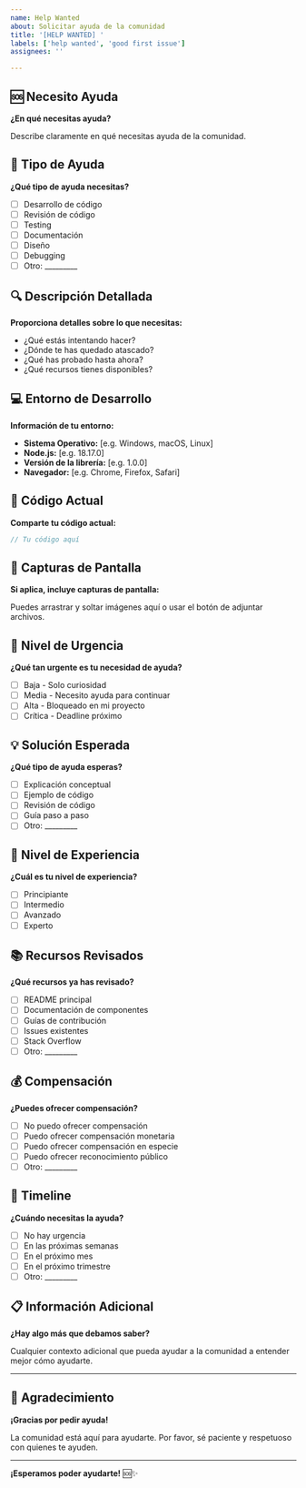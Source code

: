 ```yaml
---
name: Help Wanted
about: Solicitar ayuda de la comunidad
title: '[HELP WANTED] '
labels: ['help wanted', 'good first issue']
assignees: ''

---
```


## 🆘 Necesito Ayuda

**¿En qué necesitas ayuda?**

Describe claramente en qué necesitas ayuda de la comunidad.

## 🎯 Tipo de Ayuda

**¿Qué tipo de ayuda necesitas?**

- [ ] Desarrollo de código
- [ ] Revisión de código
- [ ] Testing
- [ ] Documentación
- [ ] Diseño
- [ ] Debugging
- [ ] Otro: _________

## 🔍 Descripción Detallada

**Proporciona detalles sobre lo que necesitas:**

- ¿Qué estás intentando hacer?
- ¿Dónde te has quedado atascado?
- ¿Qué has probado hasta ahora?
- ¿Qué recursos tienes disponibles?

## 💻 Entorno de Desarrollo

**Información de tu entorno:**

- **Sistema Operativo:** [e.g. Windows, macOS, Linux]
- **Node.js:** [e.g. 18.17.0]
- **Versión de la librería:** [e.g. 1.0.0]
- **Navegador:** [e.g. Chrome, Firefox, Safari]

## 🔧 Código Actual

**Comparte tu código actual:**

```javascript
// Tu código aquí
```

## 📸 Capturas de Pantalla

**Si aplica, incluye capturas de pantalla:**

Puedes arrastrar y soltar imágenes aquí o usar el botón de adjuntar archivos.

## 🚨 Nivel de Urgencia

**¿Qué tan urgente es tu necesidad de ayuda?**

- [ ] Baja - Solo curiosidad
- [ ] Media - Necesito ayuda para continuar
- [ ] Alta - Bloqueado en mi proyecto
- [ ] Crítica - Deadline próximo

## 💡 Solución Esperada

**¿Qué tipo de ayuda esperas?**

- [ ] Explicación conceptual
- [ ] Ejemplo de código
- [ ] Revisión de código
- [ ] Guía paso a paso
- [ ] Otro: _________

## 🎯 Nivel de Experiencia

**¿Cuál es tu nivel de experiencia?**

- [ ] Principiante
- [ ] Intermedio
- [ ] Avanzado
- [ ] Experto

## 📚 Recursos Revisados

**¿Qué recursos ya has revisado?**

- [ ] README principal
- [ ] Documentación de componentes
- [ ] Guías de contribución
- [ ] Issues existentes
- [ ] Stack Overflow
- [ ] Otro: _________

## 💰 Compensación

**¿Puedes ofrecer compensación?**

- [ ] No puedo ofrecer compensación
- [ ] Puedo ofrecer compensación monetaria
- [ ] Puedo ofrecer compensación en especie
- [ ] Puedo ofrecer reconocimiento público
- [ ] Otro: _________

## 📅 Timeline

**¿Cuándo necesitas la ayuda?**

- [ ] No hay urgencia
- [ ] En las próximas semanas
- [ ] En el próximo mes
- [ ] En el próximo trimestre
- [ ] Otro: _________

## 📋 Información Adicional

**¿Hay algo más que debamos saber?**

Cualquier contexto adicional que pueda ayudar a la comunidad a entender mejor cómo ayudarte.

---

## 🙏 Agradecimiento

**¡Gracias por pedir ayuda!**

La comunidad está aquí para ayudarte. Por favor, sé paciente y respetuoso con quienes te ayuden.

---

**¡Esperamos poder ayudarte!** 🆘✨

